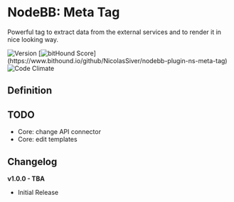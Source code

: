 # NodeBB: Meta Tag
Powerful tag to extract data from the external services and to render it in nice looking way.

![Version](https://img.shields.io/npm/v/nodebb-plugin-ns-meta-tag.svg)
[![bitHound Score](https://www.bithound.io/github/NicolasSiver/nodebb-plugin-ns-meta-tag/badges/score.svg?)](https://www.bithound.io/github/NicolasSiver/nodebb-plugin-ns-meta-tag)
![Code Climate](https://img.shields.io/codeclimate/github/NicolasSiver/nodebb-plugin-ns-meta-tag.svg)

<!-- START doctoc -->
<!-- END doctoc -->

## Definition

## TODO

- Core: change API connector
- Core: edit templates

## Changelog

**v1.0.0 - TBA**

- Initial Release

